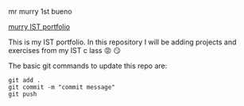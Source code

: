 mr murry 1st bueno


[murry IST portfolio](https://github.com/leticiaplr/ist-portfolio-leticia.git)

This is my IST portfolio. In this repository I will be adding projects and exercises from my IST c lass :rage: :smirk:

The basic git commands to update this repo are:
```
git add .
git commit -m "commit message"
git push
```


